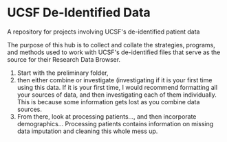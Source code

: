 # UCSF De-Identified Data
A repository for projects involving UCSF's de-identified patient data

The purpose of this hub is to collect and collate the strategies, programs, and methods used to work with UCSF's de-identified files that serve as the source for their Research Data Browser.

1) Start with the preliminary folder,
2) then either combine or investigate (investigating if it is your first time using this data.
  If it is your first time, I would recommend formatting all your sources of data, and then investigating each of them individually.
  This is because some information gets lost as you combine data sources.
3) From there, look at processing patients..., and then incorporate demographics...
  Processing patients contains information on missing data imputation and cleaning this whole mess up.

